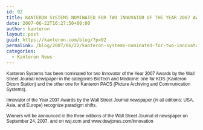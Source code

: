 ```yaml
---
id: 92
title: KANTERON SYSTEMS NOMINATED FOR TWO INNOVATOR OF THE YEAR 2007 AWARDS BY THE WALL STREET JOURNAL
date: 2007-06-22T16:27:50+00:00
author: kanteron
layout: post
guid: https://kanteron.com/blog/?p=92
permalink: /blog/2007/06/22/kanteron-systems-nominated-for-two-innovator-of-the-year-2007-awards-by-the-wall-street-journal/
categories:
  - Kanteron News
---
```

<p style="font: normal normal normal 12px/normal Helvetica;margin: 0px">
  Kanteron Systems has been nominated for two Innovator of the Year 2007 Awards by the Wall Street Journal newspaper in the categories BioTech and Medicine: one for KDS (Kanteron Dicom Station) and the other one for Kanteron PACS (Picture Archiving and Communication Systems).
</p>

<p style="font: normal normal normal 12px/normal Helvetica;margin: 0px">
  &nbsp;
</p>

<p style="font: normal normal normal 12px/normal Helvetica;margin: 0px">
  Innovator of the Year 2007 Awards by the Wall Street Journal newspaper (in all editions: USA, Asia, and Europe) recognize paradigm shifts.
</p>

<p style="font: normal normal normal 12px/normal Helvetica;margin: 0px">
  &nbsp;
</p>

<p style="font: normal normal normal 12px/normal Helvetica;margin: 0px">
  Winners will be announced in the three editions of the Wall Street Journal el newspaper on September 24, 2007, and on wsj.com and www.dowjones.com/innovation
</p>

<p style="font: normal normal normal 12px/normal Helvetica;margin: 0px">
  &nbsp;
</p>